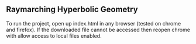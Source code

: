 ## Raymarching Hyperbolic Geometry

To run the project, open up index.html in any browser (tested on chrome and firefox). If the downloaded file cannot be accessed then reopen chrome with allow access to local files enabled. 

